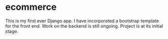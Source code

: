 # ecommerce
This is my first ever Django app. I have incorporated a bootstrap template for the front end.
Work on the backend is still ongoing. Project is at its initial stage.
